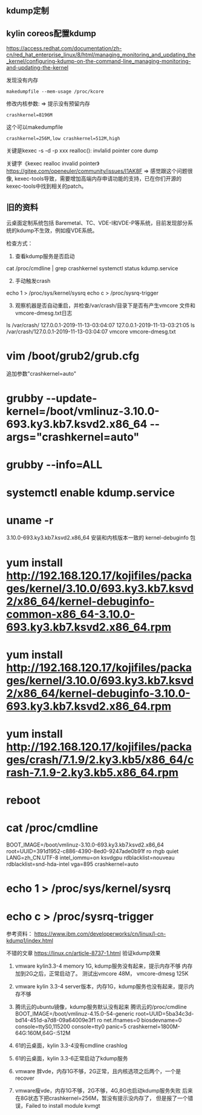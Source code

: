 ## kdump定制

## kylin coreos配置kdump

https://access.redhat.com/documentation/zh-cn/red_hat_enterprise_linux/8/html/managing_monitoring_and_updating_the_kernel/configuring-kdump-on-the-command-line_managing-monitoring-and-updating-the-kernel

发现没有内存
```
makedumpfile --mem-usage /proc/kcore
```

修改内核参数: => 提示没有预留内存
```
crashkernel=8196M
```

这个可以makedumpfile
```
crashkernel=256M,low crashkernel=512M,high
```

关键是kexec -s -d -p xxx
realloc(): invlalid pointer
core dump

关键字《kexec realloc invalid pointer》
https://gitee.com/openeuler/community/issues/I1AK8F
=> 感觉跟这个问题很像, kexec-tools导致，需要增加高端内存申请功能的支持，已在你们开源的kexec-tools中找到相关的patch。

## 旧的资料

云桌面定制系统包括 Baremetal、TC、VDE-I和VDE-P等系统，目前发现部分系统的kdump不生效，例如瘦VDE系统。

检查方式：

1. 查看kdump服务是否启动

cat /proc/cmdline | grep crashkernel
systemctl status kdump.service

2. 手动触发crash

echo 1 > /proc/sys/kernel/sysrq
echo c > /proc/sysrq-trigger

3. 观察机器是否自动重启，并检查/var/crash/目录下是否有产生vmcore 文件和vmcore-dmesg.txt日志

ls /var/crash/
127.0.0.1-2019-11-13-03:04:07  127.0.0.1-2019-11-13-03:21:05
ls /var/crash/127.0.0.1-2019-11-13-03:04:07
vmcore  vmcore-dmesg.txt


# vim /boot/grub2/grub.cfg
追加参数"crashkernel=auto"
# grubby --update-kernel=/boot/vmlinuz-3.10.0-693.ky3.kb7.ksvd2.x86_64 --args="crashkernel=auto"
# grubby --info=ALL
# systemctl enable kdump.service
# uname -r
3.10.0-693.ky3.kb7.ksvd2.x86_64
安装和内核版本一致的 kernel-debuginfo 包
# yum install http://192.168.120.17/kojifiles/packages/kernel/3.10.0/693.ky3.kb7.ksvd2/x86_64/kernel-debuginfo-common-x86_64-3.10.0-693.ky3.kb7.ksvd2.x86_64.rpm
# yum install http://192.168.120.17/kojifiles/packages/kernel/3.10.0/693.ky3.kb7.ksvd2/x86_64/kernel-debuginfo-3.10.0-693.ky3.kb7.ksvd2.x86_64.rpm
# yum install http://192.168.120.17/kojifiles/packages/crash/7.1.9/2.ky3.kb5/x86_64/crash-7.1.9-2.ky3.kb5.x86_64.rpm
# reboot
# cat /proc/cmdline
BOOT_IMAGE=/boot/vmlinuz-3.10.0-693.ky3.kb7.ksvd2.x86_64 root=UUID=391d1952-c886-4390-8ed0-9247ade0b91f ro rhgb quiet LANG=zh_CN.UTF-8 intel_iommu=on ksvdgpu rdblacklist=nouveau rdblacklist=snd-hda-intel vga=895 crashkernel=auto
# echo 1 > /proc/sys/kernel/sysrq
# echo c > /proc/sysrq-trigger
参考资料：
https://www.ibm.com/developerworks/cn/linux/l-cn-kdump1/index.html

不错的文章
https://linux.cn/article-8737-1.html
验证kdump效果
1. vmware kylin3.3-4 memory 1G, kdump服务没有起来，提示内存不够
内存加到2G之后，正常启动了。
测试出vmcore 48M， vmcore-dmesg 125K

2. vmware kylin 3.3-4 server版本，内存1G，kdump服务也没有起来，提示内存不够

3. 腾讯云的ubuntu镜像，kdump服务默认没有起来
腾讯云的/proc/cmdline
BOOT_IMAGE=/boot/vmlinuz-4.15.0-54-generic root=UUID=5ba34c3d-bd14-451d-a7d8-09a64009e3f1 ro net.ifnames=0 biosdevname=0 console=ttyS0,115200 console=tty0 panic=5 crashkernel=1800M-64G:160M,64G-:512M

4. 61的云桌面，kylin 3.3-4没有cmdline crashlog
5. 61的云桌面，kylin 3.3-6正常启动了kdump服务
6. vmware 胖vde，内存1G不够，2G正常，且内核选项之后两个，一个是recover
7. vmware瘦vde，内存1G不够，2G不够，4G,8G也启动kdump服务失败
后来在8G状态下把crashkernel=256M，暂没有提示没内存了，
但是报了一个错误，Failed to install module kvmgt



